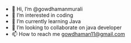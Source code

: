 - 👋 Hi, I’m @gowdhamanmurali
- 👀 I’m interested in coding 
- 🌱 I’m currently learning Java 
- 💞️ I’m looking to collaborate on java developer 
- 📫 How to reach me gowdhaman11@gmail.com

<!---
gowdhamanmurali/gowdhamanmurali is a ✨ special ✨ repository because its `README.md` (this file) appears on your GitHub profile.
You can click the Preview link to take a look at your changes.
--->
